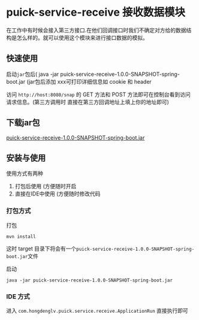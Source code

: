 # puick-service-receive 接收数据模块

在工作中有时候会接入第三方接口.在他们回调接口时我们不确定对方给的数据结构是怎么样的。就可以使用这个模块来进行接口数据的模拟。

## 快速使用

启动`jar`包后( java -jar puick-service-receive-1.0.0-SNAPSHOT-spring-boot.jar (jar包后添加 xxx可打印详细信息如 cookie 和 header 

访问 `http://host:8080/snap` 的 GET 方法和 POST 方法即可在控制台看到访问请求信息。(第三方调用时 直接在第三方回调地址上填上你的地址即可)

## 下载jar包

[puick-service-receive-1.0.0-SNAPSHOT-spring-boot.jar](https://github.com/PeixyJ/puick-stand-alone/releases/tag/puick-service-receive-1.0.0-SNAPSHOT)

## 安装与使用

使用方式有两种

1. 打包后使用 (方便随时开启
2. 直接在IDE中使用 (方便随时修改代码

### 打包方式

打包

```shell
mvn install
```

这时 target 目录下将会有一个`puick-service-receive-1.0.0-SNAPSHOT-spring-boot.jar`文件

启动

```shell
java -jar puick-service-receive-1.0.0-SNAPSHOT-spring-boot.jar 
```

### IDE 方式

进入
`com.hongdenglv.puick.service.receive.ApplicationRun`
直接执行即可
